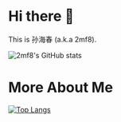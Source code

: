 # Hi there 👋

This is 孙海春 (a.k.a 2mf8).

![2mf8's GitHub stats](https://shc-umber.vercel.app/api?username=2mf8&show_icons=true)

# More About Me

[![Top Langs](https://shc-umber.vercel.app/api/top-langs/?username=2mf8&layout=compact)](https://github.com/2mf8/shc)